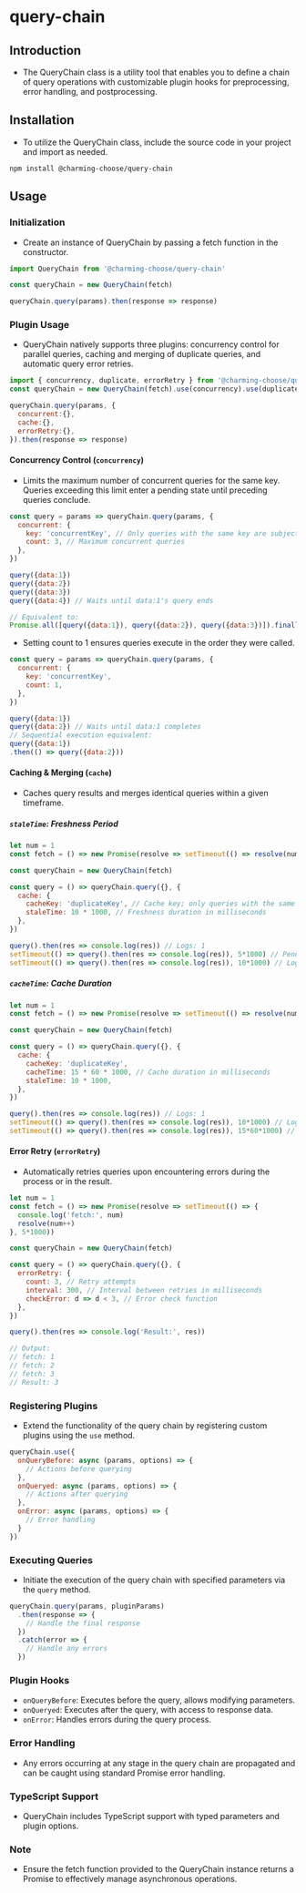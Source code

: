# query-chain

## Introduction

- The QueryChain class is a utility tool that enables you to define a chain of query operations with customizable plugin hooks for preprocessing, error handling, and postprocessing.

## Installation

- To utilize the QueryChain class, include the source code in your project and import as needed.

```shell
npm install @charming-choose/query-chain
```

## Usage

### Initialization

- Create an instance of QueryChain by passing a fetch function in the constructor.

```js
import QueryChain from '@charming-choose/query-chain'

const queryChain = new QueryChain(fetch)

queryChain.query(params).then(response => response)
```

### Plugin Usage

- QueryChain natively supports three plugins: concurrency control for parallel queries, caching and merging of duplicate queries, and automatic query error retries.

```js
import { concurrency, duplicate, errorRetry } from '@charming-choose/query-chain'
const queryChain = new QueryChain(fetch).use(concurrency).use(duplicate).use(errorRetry)

queryChain.query(params, {
  concurrent:{},
  cache:{},
  errorRetry:{},
}).then(response => response)
```

#### Concurrency Control (`concurrency`)

- Limits the maximum number of concurrent queries for the same key. Queries exceeding this limit enter a pending state until preceding queries conclude.

```js
const query = params => queryChain.query(params, {
  concurrent: {
    key: 'concurrentKey', // Only queries with the same key are subject to concurrency control
    count: 3, // Maximum concurrent queries
  },
})

query({data:1})
query({data:2})
query({data:3})
query({data:4}) // Waits until data:1's query ends

// Equivalent to:
Promise.all([query({data:1}), query({data:2}), query({data:3})]).finally(() => query({data:4}))
```

- Setting count to 1 ensures queries execute in the order they were called.

```js
const query = params => queryChain.query(params, {
  concurrent: {
    key: 'concurrentKey',
    count: 1,
  },
})

query({data:1})
query({data:2}) // Waits until data:1 completes
// Sequential execution equivalent:
query({data:1})
.then(() => query({data:2}))
```

#### Caching & Merging (`cache`)

- Caches query results and merges identical queries within a given timeframe.

##### `staleTime`: Freshness Period

```js
let num = 1
const fetch = () => new Promise(resolve => setTimeout(() => resolve(num++), 5*1000))

const queryChain = new QueryChain(fetch)

const query = () => queryChain.query({}, {
  cache: {
    cacheKey: 'duplicateKey', // Cache key; only queries with the same key trigger caching
    staleTime: 10 * 1000, // Freshness duration in milliseconds
  },
})

query().then(res => console.log(res)) // Logs: 1
setTimeout(() => query().then(res => console.log(res)), 5*1000) // Pending, then logs: 1
setTimeout(() => query().then(res => console.log(res)), 10*1000) // Logs: 2
```

##### `cacheTime`: Cache Duration

```js
let num = 1
const fetch = () => new Promise(resolve => setTimeout(() => resolve(num++), 6*1000))

const queryChain = new QueryChain(fetch)

const query = () => queryChain.query({}, {
  cache: {
    cacheKey: 'duplicateKey',
    cacheTime: 15 * 60 * 1000, // Cache duration in milliseconds
    staleTime: 10 * 1000,
  },
})

query().then(res => console.log(res)) // Logs: 1
setTimeout(() => query().then(res => console.log(res)), 10*1000) // Logs: 1 (from cache)
setTimeout(() => query().then(res => console.log(res)), 15*60*1000) // Logs: 2 (cache expired)
```

#### Error Retry (`errorRetry`)

- Automatically retries queries upon encountering errors during the process or in the result.

```js
let num = 1
const fetch = () => new Promise(resolve => setTimeout(() => {
  console.log('fetch:', num)
  resolve(num++)
}, 5*1000))

const queryChain = new QueryChain(fetch)

const query = () => queryChain.query({}, {
  errorRetry: {
    count: 3, // Retry attempts
    interval: 300, // Interval between retries in milliseconds
    checkError: d => d < 3, // Error check function
  },
})

query().then(res => console.log('Result:', res))

// Output:
// fetch: 1
// fetch: 2
// fetch: 3
// Result: 3
```

### Registering Plugins

- Extend the functionality of the query chain by registering custom plugins using the `use` method.

```js
queryChain.use({
  onQueryBefore: async (params, options) => {
    // Actions before querying
  },
  onQueryed: async (params, options) => {
    // Actions after querying
  },
  onError: async (params, options) => {
    // Error handling
  }
})
```

### Executing Queries

- Initiate the execution of the query chain with specified parameters via the `query` method.

```js
queryChain.query(params, pluginParams)
  .then(response => {
    // Handle the final response
  })
  .catch(error => {
    // Handle any errors
  })
```

### Plugin Hooks

- `onQueryBefore`: Executes before the query, allows modifying parameters.
- `onQueryed`: Executes after the query, with access to response data.
- `onError`: Handles errors during the query process.

### Error Handling

- Any errors occurring at any stage in the query chain are propagated and can be caught using standard Promise error handling.

### TypeScript Support

- QueryChain includes TypeScript support with typed parameters and plugin options.

### Note

- Ensure the fetch function provided to the QueryChain instance returns a Promise to effectively manage asynchronous operations.